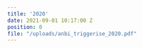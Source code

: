 ```yaml
---
title: '2020'
date: 2021-09-01 10:17:00 Z
position: 0
file: "/uploads/anbi_triggerise_2020.pdf"
---
```


